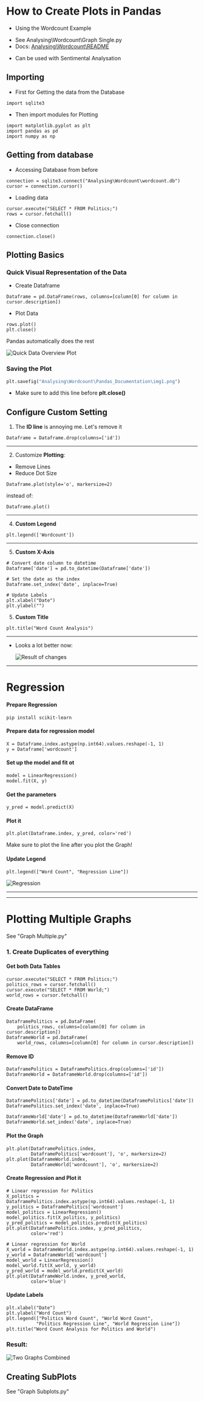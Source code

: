 # How to Create Plots in Pandas

- Using the Wordcount Example

* See Analysing\Wordcount\Graph Single\.py
* Docs: [Analysing\Wordcount\README](https://github.com/AdminL3/Jugend-Forscht/blob/main/Analysing/Wordcount/)

- Can be used with Sentimental Analysation

## Importing

- First for Getting the data from the Database

```
import sqlite3
```

- Then import modules for Plotting

```
import matplotlib.pyplot as plt
import pandas as pd
import numpy as np
```

## Getting from database

- Accessing Database from before

```
connection = sqlite3.connect("Analysing\Wordcount\wordcount.db")
cursor = connection.cursor()
```

- Loading data

```
cursor.execute("SELECT * FROM Politics;")
rows = cursor.fetchall()
```

- Close connection

```
connection.close()
```

## Plotting Basics

### Quick Visual Representation of the Data

- Create Dataframe

```
Dataframe = pd.DataFrame(rows, columns=[column[0] for column in cursor.description])
```

- Plot Data

```
rows.plot()
plt.close()
```

Pandas automatically does the rest

![Quick Data Overview Plot](img1.png)

### Saving the Plot

```python
plt.savefig("Analysing\Wordcount\Pandas_Documentation\img1.png")
```

- Make sure to add this line before **plt.close()**

## Configure Custom Setting

1. The **ID line** is annoying me. Let's remove it

```
Dataframe = Dataframe.drop(columns=['id'])
```

---

2.  Customize **Plotting**:

- Remove Lines
- Reduce Dot Size

```
Dataframe.plot(style='o', markersize=2)
```

instead of:

```
Dataframe.plot()
```

---

4. **Custom Legend**

```
plt.legend(['Wordcount'])
```

---

5. **Custom X-Axis**

```
# Convert date column to datetime
Dataframe['date'] = pd.to_datetime(Dataframe['date'])

# Set the date as the index
Dataframe.set_index('date', inplace=True)

# Update Labels
plt.xlabel("Date")
plt.ylabel("")
```

5. **Custom Title**

```
plt.title("Word Count Analysis")
```

---

- Looks a lot better now:

  ![Result of changes](img2.png)

---

# Regression

#### Prepare Regression

```
pip install scikit-learn
```

#### Prepare data for regression model

```
X = Dataframe.index.astype(np.int64).values.reshape(-1, 1)
y = Dataframe['wordcount']
```

#### Set up the model and fit ot

```
model = LinearRegression()
model.fit(X, y)
```

#### Get the parameters

```
y_pred = model.predict(X)
```

#### Plot it

```
plt.plot(Dataframe.index, y_pred, color='red')
```

Make sure to plot the line after you plot the Graph!

#### Update Legend

```
plt.legend(["Word Count", "Regression Line"])
```

![Regression](img3.png)

---

---

# Plotting Multiple Graphs

See "Graph Multiple\.py"

### 1. Create Duplicates of everything

#### Get both Data Tables

```
cursor.execute("SELECT * FROM Politics;")
politics_rows = cursor.fetchall()
cursor.execute("SELECT * FROM World;")
world_rows = cursor.fetchall()
```

#### Create DataFrame

```
DataframePolitics = pd.DataFrame(
    politics_rows, columns=[column[0] for column in cursor.description])
DataframeWorld = pd.DataFrame(
    world_rows, columns=[column[0] for column in cursor.description])
```

#### Remove ID

```
DataframePolitics = DataframePolitics.drop(columns=['id'])
DataframeWorld = DataframeWorld.drop(columns=['id'])
```

#### Convert Date to DateTime

```
DataframePolitics['date'] = pd.to_datetime(DataframePolitics['date'])
DataframePolitics.set_index('date', inplace=True)
```

```
DataframeWorld['date'] = pd.to_datetime(DataframeWorld['date'])
DataframeWorld.set_index('date', inplace=True)
```

#### Plot the Graph

```
plt.plot(DataframePolitics.index,
         DataframePolitics['wordcount'], 'o', markersize=2)
plt.plot(DataframeWorld.index,
         DataframeWorld['wordcount'], 'o', markersize=2)
```

#### Create Regression and Plot it

```
# Linear regression for Politics
X_politics = DataframePolitics.index.astype(np.int64).values.reshape(-1, 1)
y_politics = DataframePolitics['wordcount']
model_politics = LinearRegression()
model_politics.fit(X_politics, y_politics)
y_pred_politics = model_politics.predict(X_politics)
plt.plot(DataframePolitics.index, y_pred_politics,
         color='red')

# Linear regression for World
X_world = DataframeWorld.index.astype(np.int64).values.reshape(-1, 1)
y_world = DataframeWorld['wordcount']
model_world = LinearRegression()
model_world.fit(X_world, y_world)
y_pred_world = model_world.predict(X_world)
plt.plot(DataframeWorld.index, y_pred_world,
         color='blue')
```

#### Update Labels

```
plt.xlabel("Date")
plt.ylabel("Word Count")
plt.legend(["Politics Word Count", "World Word Count",
           "Politics Regression Line", "World Regression Line"])
plt.title("Word Count Analysis for Politics and World")
```

### Result:

![Two Graphs Combined](img4.png)

## Creating SubPlots

See "Graph Subplots\.py"
